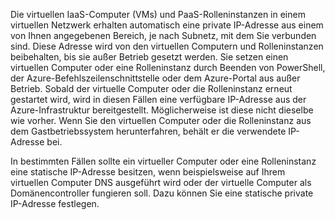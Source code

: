 Die virtuellen IaaS-Computer (VMs) und PaaS-Rolleninstanzen in einem virtuellen Netzwerk erhalten automatisch eine private IP-Adresse aus einem von Ihnen angegebenen Bereich, je nach Subnetz, mit dem Sie verbunden sind. Diese Adresse wird von den virtuellen Computern und Rolleninstanzen beibehalten, bis sie außer Betrieb gesetzt werden. Sie setzen einen virtuellen Computer oder eine Rolleninstanz durch Beenden von PowerShell, der Azure-Befehlszeilenschnittstelle oder dem Azure-Portal aus außer Betrieb. Sobald der virtuelle Computer oder die Rolleninstanz erneut gestartet wird, wird in diesen Fällen eine verfügbare IP-Adresse aus der Azure-Infrastruktur bereitgestellt. Möglicherweise ist diese nicht dieselbe wie vorher. Wenn Sie den virtuellen Computer oder die Rolleninstanz aus dem Gastbetriebssystem herunterfahren, behält er die verwendete IP-Adresse bei.  

In bestimmten Fällen sollte ein virtueller Computer oder eine Rolleninstanz eine statische IP-Adresse besitzen, wenn beispielsweise auf Ihrem virtuellen Computer DNS ausgeführt wird oder der virtuelle Computer als Domänencontroller fungieren soll. Dazu können Sie eine statische private IP-Adresse festlegen.


